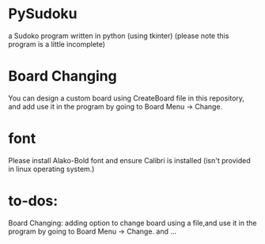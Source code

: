 # PySudoku
a Sudoko program written in python (using tkinter)
(please note this program is a little incomplete)
# Board Changing
You can design a custom board using CreateBoard file in this repository, and add use it in the program by going to Board Menu -> Change.
# font
Please install Alako-Bold font and ensure Calibri is installed (isn't provided in linux operating system.)
# to-dos:
Board Changing: adding option to change board using a file,and  use it in the program by going to Board Menu -> Change.
and ...
